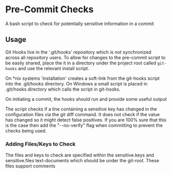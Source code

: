 # Pre-Commit Checks
A bash script to check for potentially sensitive information in a commit

## Usage
Git Hooks live in the '.git/hooks' repository which is *not* synchronized across all repository users. To allow for changes to the pre-commit script to be easily shared, place the it in a directory under the project root called `git-hooks` and use the relevant install script.

On *nix systems 'installation' creates a soft-link from the git-hooks script into the .git/hooks directory. On Windows a small script is placed in .git/hooks directory which calls the script in git-hooks.

On initiating a commit, the hooks should run and provide some useful output

The script checks if a line containing a sensitive key has changed in the configuration files via the git diff command. It does not check if the value has changed so it might detect false positives. If you are 100% sure that this is the case then add the "--no-verify" flag when committing to prevent the checks being used.

### Adding Files/Keys to Check
 The files and keys to check are specified within the sensitive.keys and sensitive.files text-documents which should be under the git-root. These files support comments 